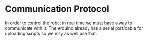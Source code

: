 # Communication Protocol
In order to control the robot in real time we must have a way to communicate with it.
The Arduino already has a serial port/cable for uploading scripts so we may as well use that.
